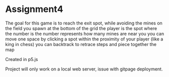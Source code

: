 # Assignment4
The goal for this game is to reach the exit spot, while avoiding the mines on the field
you spawn at the bottom of the grid
the player is the spot where the number is 
the number represents how many mines are near you
you can move one space by clicking a spot within the proximity of your player (like a king in chess)
you can backtrack to retrace steps and piece together the map

Created in p5.js

Project will only work on a local web server, issue with gitpage deployment.
